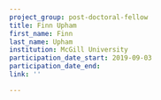```yaml
---
project_group: post-doctoral-fellow
title: Finn Upham
first_name: Finn
last_name: Upham
institution: McGill University
participation_date_start: 2019-09-03
participation_date_end: 
link: ''

---
```

